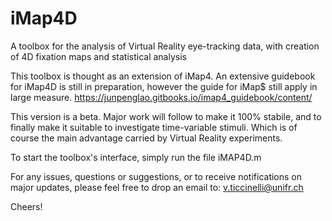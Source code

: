 # iMap4D
A toolbox for the analysis of Virtual Reality eye-tracking data, with creation of 4D fixation maps and statistical analysis

This toolbox is thought as an extension of iMap4. An extensive guidebook for iMap4D is still in preparation, however the guide for iMap$ still apply in large measure.
https://junpenglao.gitbooks.io/imap4_guidebook/content/

This version is a beta. Major work will follow to make it 100% stabile, and to finally make it suitable to investigate time-variable stimuli. Which is of course the main advantage carried by Virtual Reality experiments.

To start the toolbox's interface, simply run the file iMAP4D.m

For any issues, questions or suggestions, or to receive notifications on major updates, please feel free to drop an email to:
v.ticcinelli@unifr.ch

Cheers!

